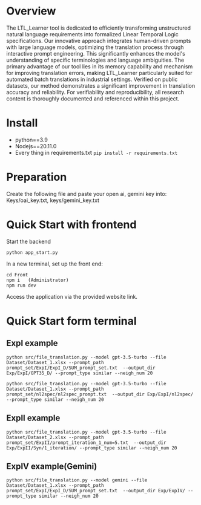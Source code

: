 # Overview

The LTL_Learner tool is dedicated to efficiently transforming unstructured natural language requirements into formalized Linear Temporal Logic specifications. Our innovative approach integrates human-driven prompts with large language models, optimizing the translation process through interactive prompt engineering. This significantly enhances the model's understanding of specific terminologies and language ambiguities. The primary advantage of our tool lies in its memory capability and mechanism for improving translation errors, making LTL_Learner particularly suited for automated batch translations in industrial settings. Verified on public datasets, our method demonstrates a significant improvement in translation accuracy and reliability. For verifiability and reproducibility, all research content is thoroughly documented and referenced within this project.

 
# Install

- python==3.9
- Nodejs==20.11.0
- Every thing in requirements.txt ```pip install -r requirements.txt```


# Preparation
Create the following file and paste your open ai, gemini key into: Keys/oai_key.txt, keys/gemini_key.txt 

# Quick Start with frontend

Start the backend

    python app_start.py

In a new terminal, set up the front end:

    cd Front
    npm i   (Administrator)
    npm run dev
Access the application via the provided website link.

# Quick Start form terminal
## ExpI example
```python src/file_translation.py --model gpt-3.5-turbo --file Dataset/Dataset_1.xlsx --prompt_path prompt_set/ExpI/ExpI_D/SUM_prompt_set.txt  --output_dir Exp/ExpI/GPT35_D/ --prompt_type similar --neigh_num 20 ```

```python src/file_translation.py --model gpt-3.5-turbo --file Dataset/Dataset_1.xlsx --prompt_path prompt_set/nl2spec/nl2spec_prompt.txt  --output_dir Exp/ExpI/nl2spec/ --prompt_type similar --neigh_num 20```
## ExpII example

```python src/file_translation.py --model gpt-3.5-turbo --file Dataset/Dataset_2.xlsx --prompt_path prompt_set/ExpII/prompt_iteration_1_num=5.txt  --output_dir Exp/ExpII/Syn/1_iteration/ --prompt_type similar --neigh_num 20 ```

## ExpIV example(Gemini)
```python src/file_translation.py --model gemini --file Dataset/Dataset_1.xlsx --prompt_path prompt_set/ExpI/ExpI_D/SUM_prompt_set.txt  --output_dir Exp/ExpIV/ --prompt_type similar --neigh_num 20```


